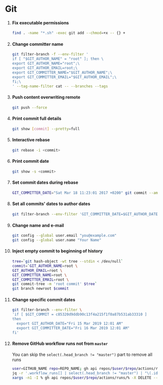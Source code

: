 # Git

1. #### Fix executable permissions

   ```bash
   find . -name "*.sh" -exec git add --chmod=+x -- {} +
   ```

2. #### Change committer name

   ```bash
   git filter-branch -f --env-filter '
   if [ "$GIT_AUTHOR_NAME" = "root" ]; then \
   export GIT_AUTHOR_NAME="root";\
   export GIT_AUTHOR_EMAIL=root;\
   export GIT_COMMITTER_NAME="$GIT_AUTHOR_NAME";\
   export GIT_COMMITTER_EMAIL="$GIT_AUTHOR_EMAIL";\
   fi;\
   ' --tag-name-filter cat -- --branches --tags
   ```

3. #### Push content overwriting remote

   ```bash
   git push --force
   ```

4. #### Print commit full details

   ```bash
   git show [commit] --pretty=full
   ```

5. #### Interactive rebase

   ```bash
   git rebase -i <commit>
   ```

6. #### Print commit date

   ```bash
   git show -s <commit>
   ```

7. #### Set commit dates during rebase

   ```bash
   GIT_COMMITTER_DATE="Sat Mar 18 11:23:01 2017 +0200" git commit --amend --date "Sat Mar 18 11:23:01 2017 +0200"
   ```

8. #### Set all commits' dates to author dates

   ```bash
   git filter-branch --env-filter 'GIT_COMMITTER_DATE=$GIT_AUTHOR_DATE; export GIT_COMMITTER_DATE'
   ```

9. #### Change name and e-mail

   ```bash
   git config --global user.email "you@example.com"
   git config --global user.name "Your Name"
   ```

10. #### Inject empty commit to beginning of history

    ```bash
    tree=`git hash-object -wt tree --stdin < /dev/null`
    commit=`GIT_AUTHOR_NAME=root \
    GIT_AUTHOR_EMAIL=root \
    GIT_COMMITTER_NAME=root \
    GIT_COMMITTER_EMAIL=root \
    git commit-tree -m 'root commit' $tree`
    git branch newroot $commit
    ```

11. #### Change specific commit dates

    ```bash
    git filter-branch --env-filter \
    'if [ $GIT_COMMIT = c85320d9ddb90c13f4a215f1f0a87b531ab33310 ]
    then
      export GIT_AUTHOR_DATE="Fri 15 Mar 2019 12:01 AM"
      export GIT_COMMITTER_DATE="Fri 16 Mar 2019 12:01 AM"
    fi'
    ```

12. #### Remove GitHub workflow runs not from `master`
    You can skip the `select(.head_branch != "master")` part to remove all runs
    ```bash
    user=GITHUB_NAME repo=REPO_NAME; gh api repos/$user/$repo/actions/runs | \
    jq -r '.workflow_runs[] | select(.head_branch != "master") | "\(.id)"' | \
    xargs -n1 -I % gh api repos/$user/$repo/actions/runs/% -X DELETE --silent
    ```
